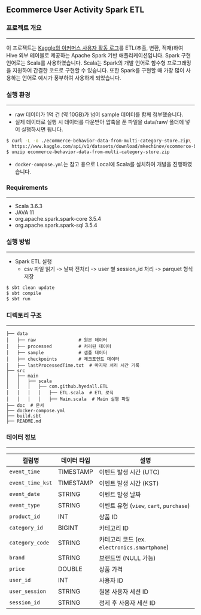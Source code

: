 ## Ecommerce User Activity Spark ETL

### 프로젝트 개요
---
이 프로젝트는 [Kaggle의 이커머스 사용자 활동 로그](https://www.kaggle.com/datasets/mkechinov/ecommerce-behavior-data-from-multi-category-store?resource=download)를 ETL(추출, 변환, 적재)하여 Hive 외부 테이블로 제공하는 Apache Spark 기반 애플리케이션입니다. Spark 구현 언어로는 Scala를 사용하였습니다. Scala는 Spark의 개발 언어로 함수형 프로그래밍을 지원하여 간결한 코드로 구현할 수 있습니다. 또한 Spark를 구현할 때 가장 많이 사용하는 언어로 예시가 풍부하여 사용하게 되었습니다.

### 실행 환경
---
- raw 데이터가 1억 건 (약 10GB)가 넘어 sample 데이터를 함께 첨부했습니다.
- 실제 데이터로 실행 시 데이터를 다운받아 압축을 푼 파일을 data/raw/ 폴더에 넣어 실행하시면 됩니다.
```bash
$ curl -L -o ./ecommerce-behavior-data-from-multi-category-store.zip\
  https://www.kaggle.com/api/v1/datasets/download/mkechinov/ecommerce-behavior-data-from-multi-category-store
$ unzip ecommerce-behavior-data-from-multi-category-store.zip
```
- `docker-compose.yml`는 참고 용으로 Local에 Scala를 설치하여 개발을 진행하였습니다.

### Requirements
---
- Scala 3.6.3
- JAVA 11
- org.apache.spark.spark-core 3.5.4
- org.apache.spark.spark-sql 3.5.4

### 실행 방법
---
- Spark ETL 실행
  - csv 파일 읽기 -> 날짜 전처리 -> user 별 session_id 처리 -> parquet 형식 저장
```bash
$ sbt clean update
$ sbt compile 
$ sbt run
```

### 디렉토리 구조
---
```
├── data
│   ├── raw                # 원본 데이터
│   ├── processed          # 처리된 데이터
│   ├── sample             # 샘플 데이터
│   ├── checkpoints        # 체크포인트 데이터
│   ├── lastProcessedTime.txt  # 마지막 처리 시간 기록
├── src
│   ├── main
│   │   ├── scala
│   │   │   ├── com.github.hyedall.ETL
│   │   │   │   ├── ETL.scala  # ETL 로직
│   │   │   │   ├── Main.scala  # Main 실행 파일
├── doc  # 문서
├── docker-compose.yml
├── build.sbt
├── README.md
```

### 데이터 정보
---
| 컬럼명 | 데이터 타입 | 설명 |
|--------|------------|------|
| `event_time` | TIMESTAMP | 이벤트 발생 시간 (UTC) |
| `event_time_kst` | TIMESTAMP | 이벤트 발생 시간 (KST) |
| `event_date` | STRING | 이벤트 발생 날짜 |
| `event_type` | STRING | 이벤트 유형 (`view`, `cart`, `purchase`) |
| `product_id` | INT | 상품 ID |
| `category_id` | BIGINT | 카테고리 ID |
| `category_code` | STRING | 카테고리 코드 (ex. `electronics.smartphone`) |
| `brand` | STRING | 브랜드명 (NULL 가능) |
| `price` | DOUBLE | 상품 가격 |
| `user_id` | INT | 사용자 ID |
| `user_session` | STRING | 원본 사용자 세션 ID |
| `session_id` | STRING | 정제 후 사용자 세션 ID |
